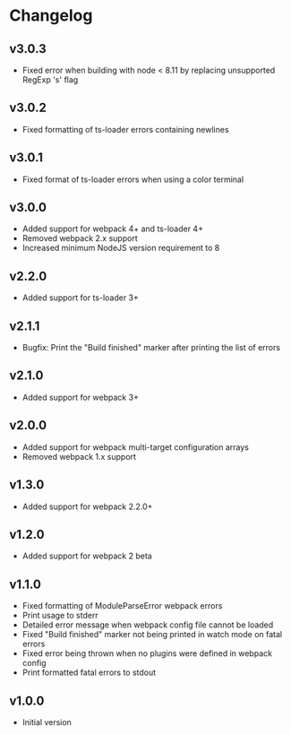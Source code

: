 # Changelog

## v3.0.3

- Fixed error when building with node < 8.11 by replacing unsupported RegExp 's' flag

## v3.0.2

- Fixed formatting of ts-loader errors containing newlines

## v3.0.1

- Fixed format of ts-loader errors when using a color terminal

## v3.0.0

- Added support for webpack 4+ and ts-loader 4+
- Removed webpack 2.x support
- Increased minimum NodeJS version requirement to 8

## v2.2.0

- Added support for ts-loader 3+

## v2.1.1

- Bugfix: Print the "Build finished" marker after printing the list of errors

## v2.1.0

- Added support for webpack 3+

## v2.0.0

- Added support for webpack multi-target configuration arrays
- Removed webpack 1.x support

## v1.3.0

- Added support for webpack 2.2.0+

## v1.2.0

- Added support for webpack 2 beta

## v1.1.0

- Fixed formatting of ModuleParseError webpack errors
- Print usage to stderr
- Detailed error message when webpack config file cannot be loaded
- Fixed "Build finished" marker not being printed in watch mode on fatal errors
- Fixed error being thrown when no plugins were defined in webpack config
- Print formatted fatal errors to stdout

## v1.0.0

- Initial version
